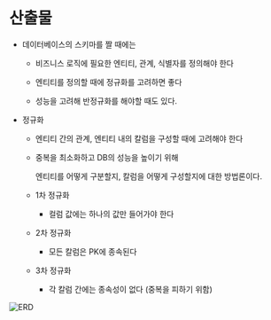 # 산출물
- 데이터베이스의 스키마를 짤 때에는 

  - 비즈니스 로직에 필요한 엔티티, 관계, 식별자를 정의해야 한다

  - 엔티티를 정의할 때에 정규화를 고려하면 좋다

  - 성능을 고려해 반정규화를 해야할 때도 있다. 

    

- 정규화

  - 엔티티 간의 관계, 엔티티 내의 칼럼을 구성할 때에 고려해야 한다

  - 중복을 최소화하고 DB의 성능을 높이기 위해 

    엔티티를 어떻게 구분할지, 칼럼을 어떻게 구성할지에 대한 방법론이다.

  - 1차 정규화 

    - 컬럼 값에는 하나의 값만 들어가야 한다 

  - 2차 정규화

    - 모든 칼럼은 PK에 종속된다

  - 3차 정규화

    - 각 칼럼 간에는 종속성이 없다 (중복을 피하기 위함)



![ERD](ERD.jpeg)